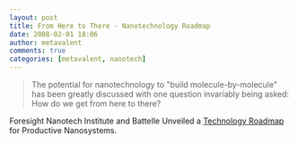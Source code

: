 ```yaml
---
layout: post
title: From Here to There - Nanotechnology Roadmap
date: 2008-02-01 18:06
author: metavalent
comments: true
categories: [metavalent, nanotech]
---
```

<blockquote>The potential for nanotechnology to "build molecule-by-molecule" has been greatly discussed with one question invariably being asked: How do we get from here to there?</blockquote>Foresight Nanotech Institute and Battelle Unveiled a <a href="https://www.foresight.org/cms/press_center/282">Technology Roadmap</a> for Productive Nanosystems.

